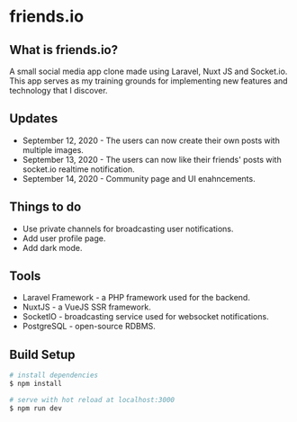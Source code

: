 # friends.io

## What is friends.io?
A small social media app clone made using Laravel, Nuxt JS and Socket.io. This app serves as my training grounds for implementing new features and technology that I discover.

## Updates
* September 12, 2020 - The users can now create their own posts with multiple images.
* September 13, 2020 - The users can now like their friends' posts with socket.io realtime notification.
* September 14, 2020 - Community page and UI enahncements.

## Things to do
* Use private channels for broadcasting user notifications.
* Add user profile page.
* Add dark mode.

## Tools
* Laravel Framework - a PHP framework used for the backend.
* NuxtJS - a VueJS SSR framework.
* SocketIO - broadcasting service used for websocket notifications.
* PostgreSQL - open-source RDBMS.

## Build Setup

```bash
# install dependencies
$ npm install

# serve with hot reload at localhost:3000
$ npm run dev
```